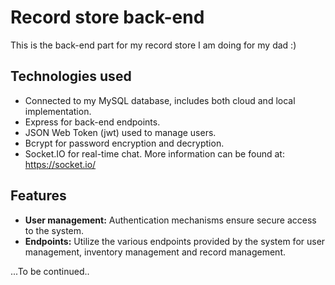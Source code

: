 # Record store back-end

This is the back-end part for my record store I am doing for my dad :)

## Technologies used
- Connected to my MySQL database, includes both cloud and local implementation.
- Express for back-end endpoints.
- JSON Web Token (jwt) used to manage users.
- Bcrypt for password encryption and decryption.
- Socket.IO for real-time chat. More information can be found at: https://socket.io/

## Features
- **User management:** Authentication mechanisms ensure secure access to the system.
- **Endpoints:** Utilize the various endpoints provided by the system for user management, inventory management and record management.

...To be continued..
